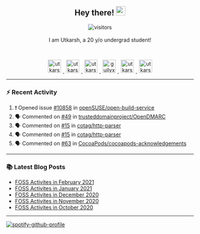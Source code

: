 <h2 align="center">
  <b>Hey there!</b> <img src="https://media.giphy.com/media/hvRJCLFzcasrR4ia7z/giphy.gif" width="25px">
</h2>

<p align="center">
  <img src="https://visitor-badge.glitch.me/badge?page_id=utkarsh2102" alt="visitors">
  <br/>
  <br/>
  I am Utkarsh, a 20 y/o undergrad student!
</p>

<br/>
<p align="center">
<a href="https://nm.debian.org/person/utkarsh/">
  <img alt="utkarsh2102 | Debian" width="35px" src="https://www.flaticon.com/svg/static/icons/svg/226/226772.svg" hspace="5"/>
</a>
<a href="https://twitter.com/utkarsh2102">
  <img alt="utkarsh2102 | Twitter" width="35px" src="https://image.flaticon.com/icons/svg/2111/2111703.svg" hspace="5"/>
</a>
<a href="mailto:utkarsh@debian.org">
  <img alt="utkarsh2102 | Mail" width="35px" src="https://www.flaticon.com/svg/static/icons/svg/893/893315.svg" hspace="5"/>
</a>
<a href="https://open.spotify.com/user/wr6c7rh4fwc5fvibnwrwwzlrn">
  <img alt="guilyx's Spotify" width="35px" src="https://image.flaticon.com/icons/svg/2111/2111627.svg" hspace="5"/>
</a>
<a href="https://www.linkedin.com/in/utkarsh2102"><img alt="utkarsh2102 | LinkedIn" width="35px" src="https://image.flaticon.com/icons/svg/2111/2111465.svg" hspace="5"/>
</a>
<a href="https://www.instagram.com/utkarsh2102">
  <img alt="utkarsh2102 | Instagram" width="35px" src="https://image.flaticon.com/icons/svg/2111/2111421.svg" hspace="5"/>
</a>
</p>

---

### :zap: Recent Activity

<!--START_SECTION:activity-->
1. ❗️ Opened issue [#10858](https://github.com/openSUSE/open-build-service/issues/10858) in [openSUSE/open-build-service](https://github.com/openSUSE/open-build-service)
2. 🗣 Commented on [#49](https://github.com/trusteddomainproject/OpenDMARC/issues/49) in [trusteddomainproject/OpenDMARC](https://github.com/trusteddomainproject/OpenDMARC)
3. 🗣 Commented on [#15](https://github.com/cotag/http-parser/issues/15) in [cotag/http-parser](https://github.com/cotag/http-parser)
4. 🗣 Commented on [#15](https://github.com/cotag/http-parser/issues/15) in [cotag/http-parser](https://github.com/cotag/http-parser)
5. 🗣 Commented on [#63](https://github.com/CocoaPods/cocoapods-acknowledgements/issues/63) in [CocoaPods/cocoapods-acknowledgements](https://github.com/CocoaPods/cocoapods-acknowledgements)
<!--END_SECTION:activity-->

---

### :books: Latest Blog Posts

<!-- BLOG-POST-LIST:START -->
- [FOSS Activites in February 2021](https://utkarsh2102.com/posts/foss-in-feb-21/)
- [FOSS Activites in January 2021](https://utkarsh2102.com/posts/foss-in-jan-21/)
- [FOSS Activites in December 2020](https://utkarsh2102.com/posts/foss-in-dec-20/)
- [FOSS Activites in November 2020](https://utkarsh2102.com/posts/foss-in-nov-20/)
- [FOSS Activites in October 2020](https://utkarsh2102.com/posts/foss-in-oct-20/)
<!-- BLOG-POST-LIST:END -->

---

[![spotify-github-profile](https://spotify-github-profile.vercel.app/api/view?uid=wr6c7rh4fwc5fvibnwrwwzlrn&cover_image=true)](https://spotify-github-profile.vercel.app/api/view?uid=wr6c7rh4fwc5fvibnwrwwzlrn&redirect=true)
